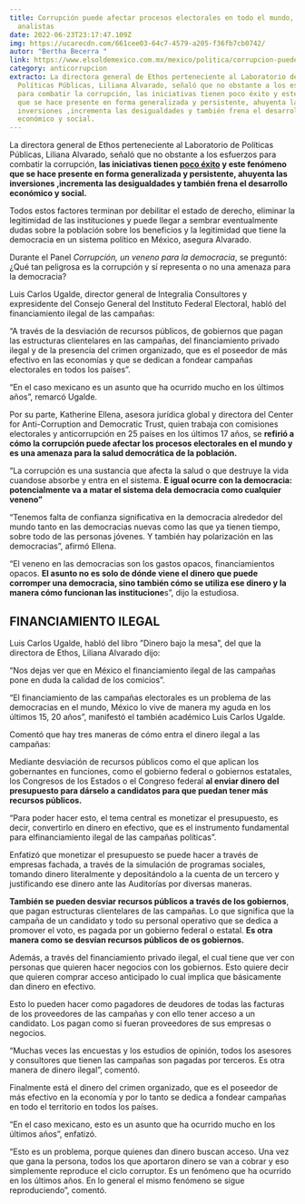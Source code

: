 ```yaml
---
title: Corrupción puede afectar procesos electorales en todo el mundo, señalan
  analistas
date: 2022-06-23T23:17:47.109Z
img: https://ucarecdn.com/661cee03-64c7-4579-a205-f36fb7cb0742/
autor: "Bertha Becerra "
link: https://www.elsoldemexico.com.mx/mexico/politica/corrupcion-puede-afectar-procesos-electorales-en-todo-el-mundo-senalan-analistas-8485161.html
category: anticorrupcion
extracto: La directora general de Ethos perteneciente al Laboratorio de
  Políticas Públicas, Liliana Alvarado, señaló que no obstante a los esfuerzos
  para combatir la corrupción, las iniciativas tienen poco éxito y este fenómeno
  que se hace presente en forma generalizada y persistente, ahuyenta las
  inversiones ,incrementa las desigualdades y también frena el desarrollo
  económico y social.
---
```

La directora general de Ethos perteneciente al Laboratorio de Políticas Públicas, Liliana Alvarado, señaló que no obstante a los esfuerzos para combatir la corrupción, **las iniciativas tienen [poco éxito](https://www.elsoldemexico.com.mx/mexico/politica/denuncian-a-nahle-y-oropeza-por-liberacion-de-40-mil-toneladas-de-metano-8484807.html) y este fenómeno que se hace presente en forma generalizada y persistente, ahuyenta las inversiones ,incrementa las desigualdades y también frena el desarrollo económico y social.**

Todos estos factores terminan por debilitar el estado de derecho, eliminar la legitimidad de las instituciones y puede llegar a sembrar eventualmente dudas sobre la población sobre los beneficios y la legitimidad que tiene la democracia en un sistema político en México, asegura Alvarado.

Durante el Panel *Corrupción, un veneno para la democracia*, se preguntó: ¿Qué tan peligrosa es la corrupción y sí representa o no una amenaza para la democracia?

Luis Carlos Ugalde, director general de Integralia Consultores y expresidente del Consejo General del Instituto Federal Electoral, habló del financiamiento ilegal de las campañas:

“A través de la desviación de recursos públicos, de gobiernos que pagan las estructuras clientelares en las campañas, del financiamiento privado ilegal y de la presencia del crimen organizado, que es el poseedor de más efectivo en las economías y que se dedican a fondear campañas electorales en todos los países”.

“En el caso mexicano es un asunto que ha ocurrido mucho en los últimos años”, remarcó Ugalde.

Por su parte, Katherine Ellena, asesora jurídica global y directora del Center for Anti-Corruption and Democratic Trust, quien trabaja con comisiones electorales y anticorrupción en 25 países en los últimos 17 años, se **refirió a cómo la corrupción puede afectar los procesos electorales en el mundo y es una amenaza para la salud democrática de la población.**

“La corrupción es una sustancia que afecta la salud o que destruye la vida cuandose absorbe y entra en el sistema. **E igual ocurre con la democracia: potencialmente va a matar el sistema dela democracia como cualquier veneno”**

“Tenemos falta de confianza significativa en la democracia alrededor del mundo tanto en las democracias nuevas como las que ya tienen tiempo, sobre todo de las personas jóvenes. Y también hay polarización en las democracias”, afirmó Ellena.

“El veneno en las democracias son los gastos opacos, financiamientos opacos. **El asunto no es solo de dónde viene el dinero que puede corromper una democracia, sino también cómo se utiliza ese dinero y la manera cómo funcionan las institucione**s”, dijo la estudiosa.

## FINANCIAMIENTO ILEGAL

Luis Carlos Ugalde, habló del libro ”Dinero bajo la mesa”, del que la directora de Ethos, Liliana Alvarado dijo:

“Nos dejas ver que en México el financiamiento ilegal de las campañas pone en duda la calidad de los comicios”.

“El financiamiento de las campañas electorales es un problema de las democracias en el mundo, México lo vive de manera my aguda en los últimos 15, 20 años”, manifestó el también académico Luis Carlos Ugalde.

Comentó que hay tres maneras de cómo entra el dinero ilegal a las campañas:

Mediante desviación de recursos públicos como el que aplican los gobernantes en funciones, como el gobierno federal o gobiernos estatales, los Congresos de los Estados o el Congreso federal **al enviar dinero del presupuesto para dárselo a candidatos para que puedan tener más recursos públicos.**

“Para poder hacer esto, el tema central es monetizar el presupuesto, es decir, convertirlo en dinero en efectivo, que es el instrumento fundamental para elfinanciamiento ilegal de las campañas políticas”.

Enfatizó que monetizar el presupuesto se puede hacer a través de empresas fachada, a través de la simulación de programas sociales, tomando dinero literalmente y depositándolo a la cuenta de un tercero y justificando ese dinero ante las Auditorías por diversas maneras.

**También se pueden desviar recursos públicos a través de los gobiernos**, que pagan estructuras clientelares de las campañas. Lo que significa que la campaña de un candidato y todo su personal operativo que se dedica a promover el voto, es pagada por un gobierno federal o estatal. **Es otra manera como se desvían recursos públicos de os gobiernos.**

Además, a través del financiamiento privado ilegal, el cual tiene que ver con personas que quieren hacer negocios con los gobiernos. Esto quiere decir que quieren comprar acceso anticipado lo cual implica que básicamente dan dinero en efectivo.

Esto lo pueden hacer como pagadores de deudores de todas las facturas de los proveedores de las campañas y con ello tener acceso a un candidato. Los pagan como si fueran proveedores de sus empresas o negocios.

“Muchas veces las encuestas y los estudios de opinión, todos los asesores y consultores que tienen las campañas son pagadas por terceros. Es otra manera de dinero ilegal”, comentó.

Finalmente está el dinero del crimen organizado, que es el poseedor de más efectivo en la economía y por lo tanto se dedica a fondear campañas en todo el territorio en todos los países.

“En el caso mexicano, esto es un asunto que ha ocurrido mucho en los últimos años”, enfatizó.

“Esto es un problema, porque quienes dan dinero buscan acceso. Una vez que gana la persona, todos los que aportaron dinero se van a cobrar y eso simplemente reproduce el ciclo corruptor. Es un fenómeno que ha ocurrido en los últimos años. En lo general el mismo fenómeno se sigue reproduciendo”, comentó.